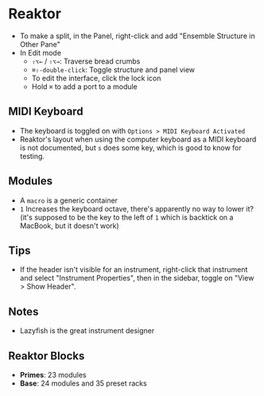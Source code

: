 # Reaktor

- To make a split, in the Panel, right-click and add "Ensemble Structure in Other Pane"
- In Edit mode
    - `⇧⌥←` / `⇧⌥→`: Traverse bread crumbs
    - `⌘⇧-double-click`: Toggle structure and panel view
    - To edit the interface, click the lock icon
    - Hold `⌘` to add a port to a module

## MIDI Keyboard

- The keyboard is toggled on with `Options > MIDI Keyboard Activated`
- Reaktor's layout when using the computer keyboard as a MIDI keyboard is not documented, but `s` does some key, which is good to know for testing.

## Modules

- A `macro` is a generic container
- `1` Increases the keyboard octave, there's apparently no way to lower it? (it's supposed to be the key to the left of `1` which is backtick on a MacBook, but it doesn't work)

## Tips

- If the header isn't visible for an instrument, right-click that instrument and select "Instrument Properties", then in the sidebar, toggle on "View > Show Header".

## Notes

- Lazyfish is the great instrument designer

## Reaktor Blocks

- **Primes**: 23 modules
- **Base**: 24 modules and 35 preset racks
